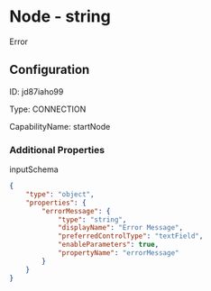 # Node - string 
Error
## Configuration
ID:  jd87iaho99

Type: CONNECTION 

CapabilityName: startNode






### Additional Properties
inputSchema
```json 
{
	"type": "object",
	"properties": {
		"errorMessage": {
			"type": "string",
			"displayName": "Error Message",
			"preferredControlType": "textField",
			"enableParameters": true,
			"propertyName": "errorMessage"
		}
	}
}
```




